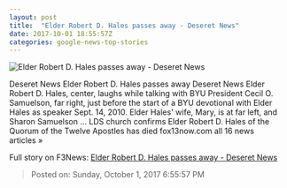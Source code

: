 ```yaml
---
layout: post
title:  "Elder Robert D. Hales passes away - Deseret News"
date: 2017-10-01 18:55:57Z
categories: google-news-top-stories
---
```


![Elder Robert D. Hales passes away - Deseret News](https://cdn.deseretnews.com/images/article/hires/700482895/700482895.jpg)

Deseret News Elder Robert D. Hales passes away Deseret News Elder Robert D. Hales, center, laughs while talking with BYU President Cecil O. Samuelson, far right, just before the start of a BYU devotional with Elder Hales as speaker Sept. 14, 2010. Elder Hales' wife, Mary, is at far left, and Sharon Samuelson ... LDS church confirms Elder Robert D. Hales of the Quorum of the Twelve Apostles has died fox13now.com all 16 news articles »


Full story on F3News: [Elder Robert D. Hales passes away - Deseret News](http://www.f3nws.com/n/HWFXuH)

> Posted on: Sunday, October 1, 2017 6:55:57 PM
